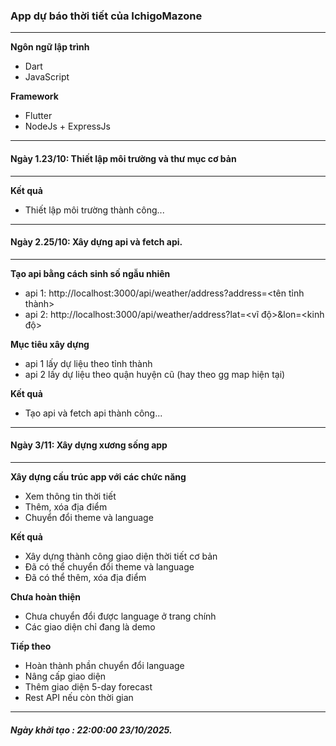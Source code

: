 ### App dự báo thời tiết của IchigoMazone

***

**Ngôn ngữ lập trình**

- Dart
- JavaScript

**Framework**

- Flutter
- NodeJs + ExpressJs

***

#### Ngày 1.23/10: Thiết lập môi trường và thư mục cơ bản

***

**Kết quả**

- Thiết lập môi trường thành công...

***

#### Ngày 2.25/10: Xây dựng api và fetch api.

*** 

**Tạo api bằng cách sinh số ngẫu nhiên**

- api 1: http://localhost:3000/api/weather/address?address=<tên tỉnh thành>
- api 2: http://localhost:3000/api/weather/address?lat=<vĩ độ>&lon=<kinh độ>

**Mục tiêu xây dựng**

- api 1 lấy dự liệu theo tỉnh thành
- api 2 lấy dự liệu theo quận huyện cũ (hay theo gg map hiện tại)

**Kết quả**

- Tạo api và fetch api thành công...

***

#### Ngày 3/11: Xây dựng xương sống app

***

**Xây dựng cấu trúc app với các chức năng**

- Xem thông tin thời tiết
- Thêm, xóa địa điểm 
- Chuyển đổi theme và language

**Kết quả**

- Xây dựng thành công giao diện thời tiết cơ bản
- Đã có thể chuyển đổi theme và language
- Đã có thể thêm, xóa địa điểm 

**Chưa hoàn thiện**

- Chưa chuyển đổi được language ở trang chính
- Các giao diện chỉ đang là demo 

**Tiếp theo**

- Hoàn thành phần chuyển đổi language
- Nâng cấp giao diện
- Thêm giao diện 5-day forecast
- Rest API nếu còn thời gian

***

##### Ngày khởi tạo : 22:00:00 23/10/2025.



